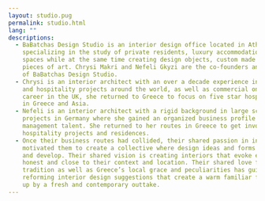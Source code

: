 ```yaml
---
layout: studio.pug
permalink: studio.html
lang: ""
descriptions:
  - BaBatchas Design Studio is an interior design office located in Athens, Greece,
    specializing in the study of private residents, luxury accommodation and commercial
    spaces while at the same time creating design objects, custom made furniture and
    pieces of art. Chrysi Makri and Nefeli Gkyzi are the co-founders and creative directors
    of BaBatchas Design Studio.
  - Chrysi is an interior architect with an over a decade experience in high end residential
    and hospitality projects around the world, as well as commercial ones. After a successful
    career in the UK, she returned to Greece to focus on five star hospitality projects
    in Greece and Asia.
  - Nefeli is an interior architect with a rigid background in large scale commercial
    projects in Germany where she gained an organized business profile as well as a
    management talent. She returned to her routes in Greece to get involved in luxury
    hospitality projects and residences.
  - Once their business routes had collided, their shared passion in interiors and art
    motivated them to create a collective where design ideas and forms could flourish
    and develop. Their shared vision is creating interiors that evoke emotions and remain
    honest and close to their context and location. Their shared love for their country’s
    tradition as well as Greece’s local grace and peculiarities has guided them towards
    reforming interior design suggestions that create a warm familiar feeling spiced
    up by a fresh and contemporary outtake.
---
```

